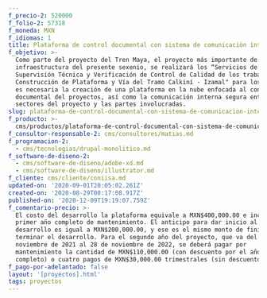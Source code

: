 ```yaml
---
f_precio-2: 520000
f_folio-2: 57318
f_moneda: MXN
f_idiomas: 1
title: Plataforma de control documental con sistema de comunicación interna
f_objetivo: >-
  Como parte del proyecto del Tren Maya, el proyecto más importante de
  infraestructura del presente sexenio, se realizará los “Servicios de
  Supervisión Técnica y Verificación de Control de Calidad de los trabajos: de
  Construcción de Plataforma y Vía del Tramo Calkiní - Izamal" para los cuales
  es necesaria la creación de una plataforma en la nube enfocada al control
  documental del proyectos, así como la comunicación interna segura entre los
  sectores del proyecto y las partes involucradas.
slug: plataforma-de-control-documental-con-sistema-de-comunicacion-interna
f_producto: >-
  cms/productos/plataforma-de-control-documental-con-sistema-de-comunicacion-interna.md
f_consultor-responsable-2: cms/consultores/matias.md
f_programacion-2:
  - cms/tecnologias/drupal-monolitico.md
f_software-de-diseno-2:
  - cms/software-de-diseno/adobe-xd.md
  - cms/software-de-diseno/illustrator.md
f_cliente: cms/cliente/coniisa.md
updated-on: '2020-09-01T20:05:02.261Z'
created-on: '2020-08-29T00:17:08.917Z'
published-on: '2020-12-09T19:19:07.759Z'
f_comentario-precio: >-
  El costo del desarrollo la plataforma equivale a MXN$400,000.00 e incluye el
  primer año completo de mantenimiento. El anticipo para dar inicio al
  desarrollo es igual a MXN$200,000.00, y ese es el mismo monto de finiquito al
  terminar el desarrollo. Para el segundo año del proyecto, que va del 28 de
  noviembre de 2021 al 28 de noviembre de 2022, se deberá pagar por
  mantenimiento la cantidad de MXN$110,000.00 (con descuento por el año
  completo) o cuatro pagos de MXN$30,000.00 trimestrales (sin descuento).
f_pago-por-adelantado: false
layout: '[proyectos].html'
tags: proyectos
---
```



